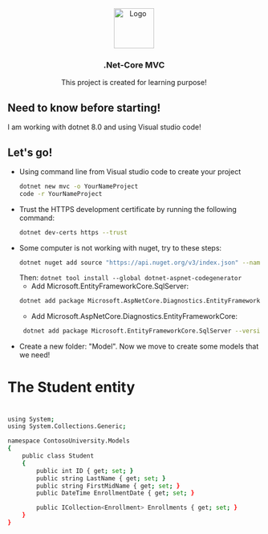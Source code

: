 <div align="center">
  <a href="...">
    <img src="..." alt="Logo" width="80" height="80">
  </a>

  <h3 align="center">.Net-Core MVC</h3>

  <p align="center">
    This project is created for learning purpose!
    <br />
  </p>
</div>

## Need to know before starting!
I am working with dotnet 8.0 and using Visual studio code!
## Let's go!
* Using command line from Visual studio code to create your project
  ```sh
  dotnet new mvc -o YourNameProject
  code -r YourNameProject
   ```
* Trust the HTTPS development certificate by running the following command:
  ```sh
  dotnet dev-certs https --trust
   ```
* Some computer is not working with nuget, try to these steps:
  ```sh
  dotnet nuget add source "https://api.nuget.org/v3/index.json" --name "nuget.org"
   ```
    Then:
       ```
        dotnet tool install --global dotnet-aspnet-codegenerator
       ```
  * Add Microsoft.EntityFrameworkCore.SqlServer:
  ```sh
  dotnet add package Microsoft.AspNetCore.Diagnostics.EntityFrameworkCore --version 8.0.4
   ```
  * Add Microsoft.AspNetCore.Diagnostics.EntityFrameworkCore:
  ```sh
   dotnet add package Microsoft.EntityFrameworkCore.SqlServer --version 8.0.4
  ```
* Create a new folder: "Model". Now we move to create some models that we need!
<div><h1>The Student entity<h1></div>
  
```sh
using System;
using System.Collections.Generic;

namespace ContosoUniversity.Models
{
    public class Student
    {
        public int ID { get; set; }
        public string LastName { get; set; }
        public string FirstMidName { get; set; }
        public DateTime EnrollmentDate { get; set; }

        public ICollection<Enrollment> Enrollments { get; set; }
    }
}
```

 
